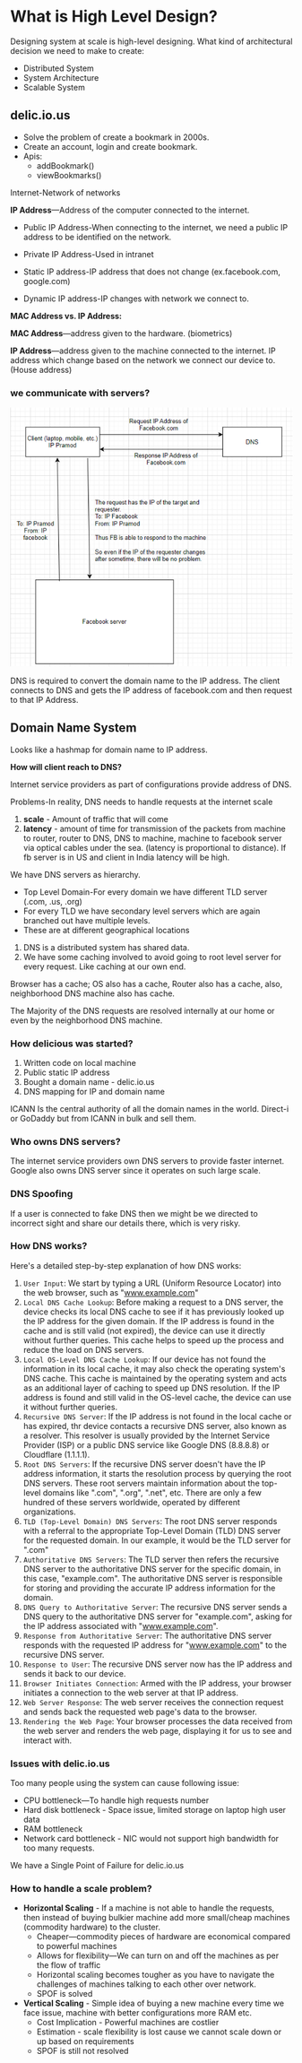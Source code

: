 # What is High Level Design?

Designing system at scale is high-level designing.
What kind of architectural decision we need to make to create:
* Distributed System
* System Architecture
* Scalable System

## delic.io.us
* Solve the problem of create a bookmark in 2000s.
* Create an account, login and create bookmark.
* Apis:
    * addBookmark()
    * viewBookmarks()

Internet-Network of networks

**IP Address**—Address of the computer connected to the internet.
* Public IP Address-When connecting to the internet, we need a public IP address to be identified on the network. 
* Private IP Address-Used in intranet

* Static IP address-IP address that does not change (ex.facebook.com, google.com)
* Dynamic IP address-IP changes with network we connect to.

**MAC Address vs. IP Address:**

**MAC Address**—address given to the hardware. (biometrics)

**IP Address**—address given to the machine connected to the internet. IP address which change based on the network we connect our device to. (House address)

### we communicate with servers?
![img_1.png](../images/DNS-coomunication.png)

DNS is required to convert the domain name to the IP address. The client connects to DNS and gets the IP address of facebook.com and then request to that IP Address.

## Domain Name System
Looks like a hashmap for domain name to IP address.

**How will client reach to DNS?**

Internet service providers as part of configurations provide address of DNS.

Problems-In reality, DNS needs to handle requests at the internet scale
1. **scale** - Amount of traffic that will come
2. **latency** - amount of time for transmission of the packets from machine to router, router to DNS, DNS to machine, machine to facebook server via optical cables under the sea. (latency is proportional to distance). If fb server is in US and client in India latency will be high.

We have DNS servers as hierarchy.
* Top Level Domain-For every domain we have different TLD server (.com, .us, .org)
* For every TLD we have secondary level servers which are again branched out have multiple levels.
* These are at different geographical locations

1. DNS is a distributed system has shared data.
2. We have some caching involved to avoid going to root level server for every request. Like caching at our own end.

Browser has a cache; OS also has a cache, Router also has a cache, also, neighborhood DNS machine also has cache.

The Majority of the DNS requests are resolved internally at our home or even by the neighborhood DNS machine.

### How delicious was started?
1. Written code on local machine
2. Public static IP address
3. Bought a domain name - delic.io.us
4. DNS mapping for IP and domain name

ICANN Is the central authority of all the domain names in the world. Direct-i or GoDaddy but from ICANN in bulk and sell them.

### Who owns DNS servers?
The internet service providers own DNS servers to provide faster internet. Google also owns DNS server since it operates on such large scale.

### DNS Spoofing
If a user is connected to fake DNS then we might be we directed to incorrect sight and share our details there, which is very risky.

### How DNS works?
Here's a detailed step-by-step explanation of how DNS works:
1. `User Input`: We start by typing a URL (Uniform Resource Locator) into the web browser, such as "www.example.com"
2. `Local DNS Cache Lookup`: Before making a request to a DNS server, the device checks its local DNS cache to see if it has previously looked up the IP address for the given domain. If the IP address is found in the cache and is still valid (not expired), the device can use it directly without further queries. This cache helps to speed up the process and reduce the load on DNS servers.
3. `Local OS-Level DNS Cache Lookup`: If our device has not found the information in its local cache, it may also check the operating system's DNS cache. This cache is maintained by the operating system and acts as an additional layer of caching to speed up DNS resolution. If the IP address is found and still valid in the OS-level cache, the device can use it without further queries.
4. `Recursive DNS Server`: If the IP address is not found in the local cache or has expired, thr device contacts a recursive DNS server, also known as a resolver. This resolver is usually provided by the Internet Service Provider (ISP) or a public DNS service like Google DNS (8.8.8.8) or Cloudflare (1.1.1.1).
5. `Root DNS Servers`: If the recursive DNS server doesn't have the IP address information, it starts the resolution process by querying the root DNS servers. These root servers maintain information about the top-level domains like ".com", ".org", ".net", etc. There are only a few hundred of these servers worldwide, operated by different organizations.
6. `TLD (Top-Level Domain) DNS Servers`: The root DNS server responds with a referral to the appropriate Top-Level Domain (TLD) DNS server for the requested domain. In our example, it would be the TLD server for ".com"
7. `Authoritative DNS Servers`: The TLD server then refers the recursive DNS server to the authoritative DNS server for the specific domain, in this case, "example.com". The authoritative DNS server is responsible for storing and providing the accurate IP address information for the domain.
8. `DNS Query to Authoritative Server`: The recursive DNS server sends a DNS query to the authoritative DNS server for "example.com", asking for the IP address associated with "www.example.com".
9. `Response from Authoritative Server`: The authoritative DNS server responds with the requested IP address for "www.example.com" to the recursive DNS server.
10. `Response to User`: The recursive DNS server now has the IP address and sends it back to our device.
11. `Browser Initiates Connection`: Armed with the IP address, your browser initiates a connection to the web server at that IP address.
12. `Web Server Response`: The web server receives the connection request and sends back the requested web page's data to the browser.
13. `Rendering the Web Page`: Your browser processes the data received from the web server and renders the web page, displaying it for us to see and interact with.

### Issues with delic.io.us
Too many people using the system can cause following issue:
* CPU bottleneck—To handle high requests number
* Hard disk bottleneck - Space issue, limited storage on laptop high user data
* RAM bottleneck
* Network card bottleneck - NIC would not support high bandwidth for too many requests.

We have a Single Point of Failure for delic.io.us

### How to handle a scale problem?
* **Horizontal Scaling** - If a machine is not able to handle the requests, then instead of buying bulkier machine add more small/cheap machines (commodity hardware) to the cluster.
    * Cheaper—commodity pieces of hardware are economical compared to powerful machines
    * Allows for flexibility—We can turn on and off the machines as per the flow of traffic
    * Horizontal scaling becomes tougher as you have to navigate the challenges of machines talking to each other over network.
    * SPOF is solved
* **Vertical Scaling** - Simple idea of buying a new machine every time we face issue, machine with better configurations more RAM etc.
    * Cost Implication - Powerful machines are costlier
    * Estimation - scale flexibility is lost cause we cannot scale down or up based on requirements
    * SPOF is still not resolved

